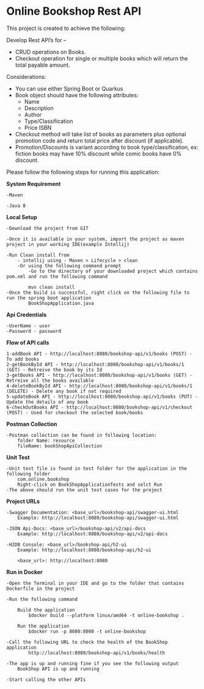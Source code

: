 # Online Bookshop Rest API
This project is created to achieve the following:

Develop Rest API’s for – 
- CRUD operations on Books. 
- Checkout operation for single or multiple books which will return the total payable amount.
	
Considerations: 
- You can use either Spring Boot or Quarkus 
- Book object should have the following attributes: 
	- Name 
	- Description 
	- Author 
	- Type/Classification 
	- Price ISBN 
- Checkout method will take list of books as parameters plus optional promotion code and return total price after discount (if applicable). 
- Promotion/Discounts is variant according to book type/classification, ex: fiction books may have 10% discount while comic books have 0% discount.	

Please follow the following steps for running this application:

**System Requirement**

	-Maven

	-Java 8

**Local Setup**

	-Download the project from GIT

	-Once it is available in your system, import the project as maven project in your working IDE(example Intellij)

	-Run Clean install from 
		- intellij using - Maven > Lifecycle > clean
		-Or using the following command prompt
			-Go to the directory of your downloaded project which contains pom.xml and run the following command

			mvn clean install
	-Once the build is successful, right click on the following file to run the spring boot application
			BookShopApplication.java

**Api Credentials**

	-UserName - user
	-Password - password

**Flow of API calls**

	1-addBook API - http://localhost:8080/bookshop-api/v1/books (POST) - To add books
	2-getBookById API - http://localhost:8080/bookshop-api/v1/books/1 (GET) - Retreive the book by its Id
	3-getBooks API - http://localhost:8080/bookshop-api/v1/books (GET) - Retreive all the books available
	4-deleteBookById API - http://localhost:8080/bookshop-api/v1/books/1 (DELETE) - Delete any book if not required
	5-updateBook API - http://localhost:8080/bookshop-api/v1/books (PUT) - Update the details of any book
	6-checkOutBooks API - http://localhost:8080/bookshop-api/v1/checkout (POST) - Used for checkout the selected book/books

**Postman Collection**

	-Postman collection can be found in following location:
		folder Name: resource 
		fileName: bookShopApiCollection
**Unit Test**

	-Unit test file is found in test folder for the application in the following folder
		com.online.bookshop
		Right-click on BookShopApplicationTests and selct Run
	-The above should run the unit test cases for the project

**Project URLs**

	-Swagger Documentation: <base_url>/bookshop-api/swagger-ui.html
		Example: http://localhost:8080/bookshop-api/swagger-ui.html

	-JSON Api-Docs: <base_url>/bookshop-api/v2/api-docs
		Example: http://localhost:8080/bookshop-api/v2/api-docs

	-H2DB Console: <base_url>/bookshop-api/h2-ui
		Example: http://localhost:8080/bookshop-api/h2-ui

		<base_url>: http://localhost:8080

**Run in Docker** 

	-Open the Terminal in your IDE and go to the folder that contains Dockerfile in the project 

	-Run the following command 

		Build the application
			$docker build --platform linux/amd64 -t online-bookshop . 

		Run the application 
			$docker run -p 8080:8080 -t online-bookshop 

	-Call the following URL to check the health of the BookShop application 
			http://localhost:8080/bookshop-api/v1/books/health

	-The app is up and running fine if you see the following output
		BookShop API is up and running 

	-Start calling the other APIs